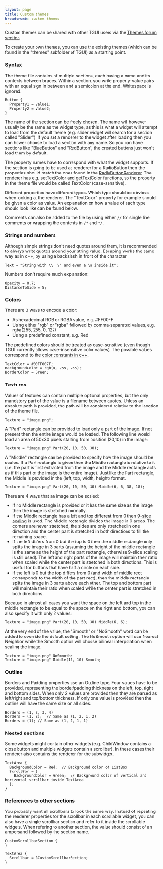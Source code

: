 ```yaml
---
layout: page
title: Custom themes
breadcrumb: custom themes
---
```


Custom themes can be shared with other TGUI users via the [Themes forum section](https://forum.tgui.eu/themes/).

To create your own themes, you can use the existing themes (which can be found in the "themes" subfolder of TGUI) as a starting point.

### Syntax

The theme file contains of multiple sections, each having a name and its contents between braces. Within a section, you write property-value pairs with an equal sign in between and a semicolon at the end. Whitespace is ignored.
```
Button {
  Property1 = Value1;
  Property2 = Value2;
}
```

The name of the section can be freely chosen. The name will however usually be the same as the widget type, as this is what a widget will attempt to load from the default theme (e.g. slider widget will search for a section called "Slider"). If you set a renderer to the widget after loading then you can hower choose to load a section with any name. So you can have sections like "BlueButton" and "RedButton", the created buttons just won't load them by default.

The property names have to correspond with what the widget supports. If the section is going to be used as renderer for a RadioButton then the properties should match the ones found in the [RadioButtonRenderer](https://tgui.eu/documentation/0.10/classtgui_1_1RadioButtonRenderer.html). The renderer has e.g. setTextColor and getTextColor functions, so the property in the theme file would be called TextColor (case-sensitive).

Different properties have different types. Which type should be obvious when looking at the renderer. The "TextColor" property for example should be given a color as value. An explanation on how a value of each type should look like can be found below.

Comments can also be added to the file by using either `//` for single line comments or wrapping the contents in `/*` and `*/`.

### Strings and numbers

Although simple strings don't need quotes around them, it is recommended to always write quotes around your string value. Escaping works the same way as in c++, by using a backslash in front of the character:
```
Text = "String with \\, \" and even a \n inside it";
```

Numbers don't require much explanation:
```
Opacity = 0.7;
DistanceToSide = 5;
```

### Colors

There are 3 ways to encode a color:
- As hexadecimal RGB or RGBA value, e.g. #FF00FF
- Using either "rgb" or "rgba" followed by comma-separated values, e.g. rgba(255, 255, 0, 127)
- Using a predefined constant, e.g. Red

The predefined colors should be treated as case-sensitive (even though TGUI currently allows case-insensitive color values). The possible values correspond to the [color constants in c++](https://tgui.eu/documentation/0.10/classtgui_1_1Color.html#pub-static-attribs).

```
TextColor = #00FF007F;
BackgroundColor = rgb(0, 255, 255);
BorderColor = Green;
```

### Textures

Values of textures can contain multiple optional properties, but the only mandatory part of the value is a filename between quotes. Unless an absolute path is provided, the path will be considered relative to the location of the theme file.
```
Texture = "image.png";
```

A "Part" rectangle can be provided to load only a part of the image. If not present then the entire image would be loaded. The following line would load an area of 50x30 pixels starting from position (20,10) in the image:
```
Texture = "image.png" Part(20, 10, 50, 30);
```

A "Middle" rectangle can be provided to specify how the image should be scaled. If a Part rectangle is given then the Middle rectangle is relative to it (i.e. the part is first extracted from the image and the Middle rectangle acts as if this part of the image is the entire image). Just like the Part rectangle, the Middle is provided in the (left, top, width, height) format.
```
Texture = "image.png" Part(20, 10, 50, 30) Middle(6, 6, 38, 18);
```

There are 4 ways that an image can be scaled:
- If no Middle rectangle is provided or it has the same size as the image then the image is stretched normally.
- If the Middle rectangle has a left and top different from 0 then [9-slice scaling](https://en.wikipedia.org/wiki/9-slice_scaling) is used. The Middle rectangle divides the image in 9 areas. The corners are never stretched, the sides are only stretched in one direction and the center part is stretched in both directions to fill the remaining space.
- If the left differs from 0 but the top is 0 then the middle rectangle only splits the image in 3 parts (assuming the height of the middle rectangle is the same as the height of the part rectangle, otherwise 9-slice scaling is still used). The left and right parts of the image will maintain their ratio when scaled while the center part is stretched in both directions. This is useful for buttons that have half a circle on each side.
- If the left is 0 but the top differs from 0 (and width of middle rect corresponds to the width of the part rect), then the middle rectangle splits the image in 3 parts above each other. The top and bottom part will maintain their ratio when scaled while the center part is stretched in both directions.

Because in almost all cases you want the space on the left and top in the middle rectangle to be equal to the space on the right and bottom, you can also specify it with only 2 values:
```
Texture = "image.png" Part(20, 10, 50, 30) Middle(6, 6);
```

At the very end of the value, the "Smooth" or "NoSmooth" word can be added to override the default setting. The NoSmooth option will use Nearest Neighbor while the Smooth option will choose bilinear interpolation when scaling the image.
```
Texture = "image.png" NoSmooth;
Texture = "image.png" Middle(10, 10) Smooth;
```


### Outline

Borders and Padding properties use an Outline type. Four values have to be provided, representing the border/padding thickness on the left, top, right and bottom sides. When only 2 values are provided then they are parsed as left/right and top/bottom thickness. If only one value is provided then the outline will have the same size on all sides.
```
Borders = (1, 2, 3, 4);
Borders = (1, 2);  // Same as (1, 2, 1, 2)
Borders = (1); // Same as (1, 1, 1, 1)
```

### Nested sections

Some widgets might contain other widgets (e.g. ChildWindow contains a close button and multiple widgets contain a scrollbar). In these cases their renderer also contains the renderer for the subwidget.
```
TextArea {
  BackgroundColor = Red;  // Background color of ListBox
  ScrollBar = {
    BackgroundColor = Green;  // Background color of vertical and horizontal scrollbar inside TextArea
  };
}
```

### References to other sections

You probably want all scrollbars to look the same way. Instead of repeating the renderer properties for the scrollbar in each scrollable widget, you can also have a single scrollbar section and refer to it inside the scrollable widgets. When refering to another section, the value should consist of an ampersand followed by the section name.
```
CustomScrollbarSection {
}

TextArea {
  Scrollbar = &CustomScrollbarSection;
}
```
